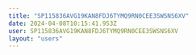```yaml
---
title: "SP115836AVG19KAN8FDJ6TYMQ9RN0CEE3SWSNS6XV"
date: 2024-04-08T10:15:41.953Z
user: SP115836AVG19KAN8FDJ6TYMQ9RN0CEE3SWSNS6XV
layout: "users"
---
```

    